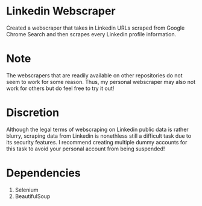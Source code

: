 # Linkedin Webscraper
 Created a webscraper that takes in Linkedin URLs scraped from Google Chrome Search and then scrapes every Linkedin profile information.

# Note
 The webscrapers that are readily available on other repositories do not seem to work for some reason. Thus, my personal webscraper may    also not work for others but do feel free to try it out!

# Discretion
 Although the legal terms of webscraping on Linkedin public data is rather blurry, scraping data from Linkedin is nonethless still a difficult task due to its security features. I recommend creating multiple dummy accounts for this task to avoid your personal account from being suspended!
 
# Dependencies
1. Selenium
2. BeautifulSoup

